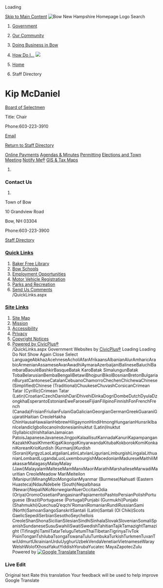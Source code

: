  

Loading

  [Skip to Main Content](https://www.bownh.gov/directory.aspx?EID=184/)   ![Bow New Hampshire Homepage Logo](https://www.bownh.gov/ImageRepository/Document?documentID=6690)  Search 

 1.  [Government](https://www.bownh.gov/27/Government) 
 1.  [Our Community](https://www.bownh.gov/31/Our-Community) 
 1.  [Doing Business in Bow](https://www.bownh.gov/35/Doing-Business-in-Bow) 
 1.  [How Do I...](https://www.bownh.gov/9/How-Do-I) 
  ![](https://www.bownh.gov/ImageRepository/Document?documentID=6693)  

 1.  [Home](https://www.bownh.gov) 
 1. Staff Directory

# Kip McDaniel

   [Board of Selectmen](https://www.bownh.gov/Directory.aspx?DID=22) 

Title: Chair

Phone:603-223-3910

 [Email](mailto:kmcdaniel@bownh.gov)  

 [Return to Staff Directory](https://www.bownh.gov/Directory.aspx) 

  [Online Payments](https://pay.eb2gov.com/BowNH)   [Agendas & Minutes](https://www.bownh.gov/AgendaCenter)   [Permitting](https://www.bownh.gov/568/Permits-Applications)   [Elections and Town Meeting](https://www.bownh.gov/741/Elections)   [Notify Me®](https://www.bownh.gov/list.aspx)   [GIS & Tax Maps](https://www.bownh.gov/172/Tax-MapsGIS)  

 1.    

### Contact Us

 1.    

Town of Bow   

10 Grandview Road   

Bow, NH 03304   

Phone:603-223-3900   

 [Staff Directory](https://www.bownh.gov/directory)    

###  [Quick Links](https://www.bownh.gov/QuickLinks.aspx?CID=48) 

 1.  [Baker Free Library](https://www.bowbakerfreelibrary.org)  
 1.  [Bow Schools](https://www.bownh.gov/257/Schools)  
 1.  [Employment Opportunities](https://www.bownh.gov/Jobs.aspx)  
 1.  [Motor Vehicle Registration](https://www.bownh.gov/216)  
 1.  [Parks and Recreation](https://www.bownh.gov/256/Parks-Recreation)  
 1.  [Send Us Comments](https://www.bownh.gov/FormCenter/Contact-Us-4/Contact-Officials-43)  
 /QuickLinks.aspx 

###  [Site Links](https://www.bownh.gov/QuickLinks.aspx?CID=53) 

 1.  [Site Map](https://www.bownh.gov/sitemap)  
 1.  [Mission](https://www.bownh.gov)  
 1.  [Accessibility](https://www.bownh.gov/Accessibility)  
 1.  [Privacy](https://www.bownh.gov)  
 1.  [Copyright Notices](https://www.bownh.gov/site/copyright)  
 1.  [Powered by CivicPlus®](https://civicplus.com/referral)  
 /QuickLinks.aspx Government Websites by [CivicPlus®](https://connect.civicplus.com/referral)  Loading Loading Do Not Show Again Close Select LanguageAbkhazAcehneseAcholiAfarAfrikaansAlbanianAlurAmharicArabicArmenianAssameseAvarAwadhiAymaraAzerbaijaniBalineseBaluchiBambaraBaouléBashkirBasqueBatak KaroBatak SimalungunBatak TobaBelarusianBembaBengaliBetawiBhojpuriBikolBosnianBretonBulgarianBuryatCantoneseCatalanCebuanoChamorroChechenChichewaChinese (Simplified)Chinese (Traditional)ChuukeseChuvashCorsicanCrimean Tatar (Cyrillic)Crimean Tatar (Latin)CroatianCzechDanishDariDhivehiDinkaDogriDombeDutchDyulaDzongkhaEsperantoEstonianEweFaroeseFijianFilipinoFinnishFonFrenchFrench (Canada)FrisianFriulianFulaniGaGalicianGeorgianGermanGreekGuaraniGujaratiHaitian CreoleHakha ChinHausaHawaiianHebrewHiligaynonHindiHmongHungarianHunsrikIbanIcelandicIgboIlocanoIndonesianInuktut (Latin)Inuktut (Syllabics)IrishItalianJamaican PatoisJapaneseJavaneseJingpoKalaallisutKannadaKanuriKapampanganKazakhKhasiKhmerKigaKikongoKinyarwandaKitubaKokborokKomiKonkaniKoreanKrioKurdish (Kurmanji)Kurdish (Sorani)KyrgyzLaoLatgalianLatinLatvianLigurianLimburgishLingalaLithuanianLombardLugandaLuoLuxembourgishMacedonianMadureseMaithiliMakassarMalagasyMalayMalay (Jawi)MalayalamMalteseMamManxMaoriMarathiMarshalleseMarwadiMauritian CreoleMeadow MariMeiteilon (Manipuri)MinangMizoMongolianMyanmar (Burmese)Nahuatl (Eastern Huasteca)NdauNdebele (South)Nepalbhasa (Newari)NepaliNKoNorwegianNuerOccitanOdia (Oriya)OromoOssetianPangasinanPapiamentoPashtoPersianPolishPortuguese (Brazil)Portuguese (Portugal)Punjabi (Gurmukhi)Punjabi (Shahmukhi)QuechuaQʼeqchiʼRomaniRomanianRundiRussianSami (North)SamoanSangoSanskritSantali (Latin)Santali (Ol Chiki)Scots GaelicSepediSerbianSesothoSeychellois CreoleShanShonaSicilianSilesianSindhiSinhalaSlovakSlovenianSomaliSpanishSundaneseSusuSwahiliSwatiSwedishTahitianTajikTamazightTamazight (Tifinagh)TamilTatarTeluguTetumThaiTibetanTigrinyaTivTok PisinTonganTshilubaTsongaTswanaTuluTumbukaTurkishTurkmenTuvanTwiUdmurtUkrainianUrduUyghurUzbekVendaVenetianVietnameseWarayWelshWolofXhosaYakutYiddishYorubaYucatec MayaZapotecZulu Powered by  [![Google Translate](https://www.gstatic.com/images/branding/googlelogo/1x/googlelogo_color_42x16dp.png)Translate](https://translate.google.com)  

### Live Edit

 Original text Rate this translation Your feedback will be used to help improve Google Translate 